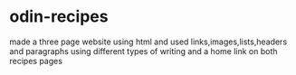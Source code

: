 # odin-recipes
made a three page website using html and used links,images,lists,headers and paragraphs using different types of writing and a home link on both recipes pages

